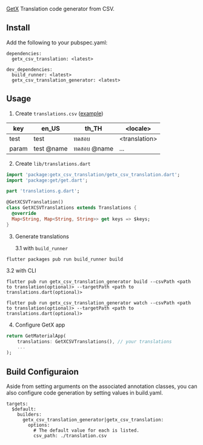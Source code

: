 <!--
This README describes the package. If you publish this package to pub.dev,
this README's contents appear on the landing page for your package.

For information about how to write a good package README, see the guide for
[writing package pages](https://dart.dev/guides/libraries/writing-package-pages).

For general information about developing packages, see the Dart guide for
[creating packages](https://dart.dev/guides/libraries/create-library-packages)
and the Flutter guide for
[developing packages and plugins](https://flutter.dev/developing-packages).
-->

[GetX](https://pub.dev/packages/get#internationalization) Translation code generator from CSV.

## Install

Add the following to your pubspec.yaml:

```
dependencies:
  getx_csv_translation: <latest>

dev_dependencies:
  build_runner: <latest>
  getx_csv_translation_generator: <latest>
```

## Usage

1. Create `translations.csv` ([example](./example/translations.csv))

| key   | en_US      | th_TH       | \<locale>      |
| ----- | ---------- | ----------- | -------------- |
| test  | test       | ทดสอบ       | \<translation> |
| param | test @name | ทดสอบ @name | ...            |

2. Create `lib/translations.dart`

```dart
import 'package:getx_csv_translation/getx_csv_translation.dart';
import 'package:get/get.dart';

part 'translations.g.dart';

@GetXCSVTranslation()
class GetXCSVTranslations extends Translations {
  @override
  Map<String, Map<String, String>> get keys => $keys;
}
```

3. Generate translations

   3.1 with `build_runner`

```
flutter packages pub run build_runner build
```

3.2 with CLI

```
flutter pub run getx_csv_translation_generator build --csvPath <path to translation(optional)> --targetPath <path to translations.dart(optional)>
```

```
flutter pub run getx_csv_translation_generator watch --csvPath <path to translation(optional)> --targetPath <path to translations.dart(optional)>
```

4. Configure GetX app

```dart
return GetMaterialApp(
    translations: GetXCSVTranslations(), // your translations
    ...
);
```

## Build Configuraion

Aside from setting arguments on the associated annotation classes, you can also configure code generation by setting values in build.yaml.

```
targets:
  $default:
    builders:
      getx_csv_translation_generator|getx_csv_translation:
        options:
          # The default value for each is listed.
          csv_path: ./translation.csv
```

